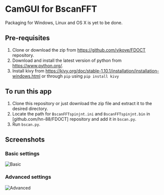 # CamGUI for BscanFFT
Packaging for Windows, Linux and OS X is yet to be done.
## Pre-requisites
1. Clone or download the zip from https://github.com/vikove/FDOCT repository.
2. Download and install the latest version of python from https://www.python.org/.
3. Install kivy from https://kivy.org/doc/stable-1.10.1/installation/installation-windows.html or through `pip` using `pip install kivy`
## To run this app
1. Clone this repository or just download the zip file and extract it to the desired directory.
2. Locate the path for `BscanFFTspinjnt.ini` and `BscanFFTspinjnt.bin` in [github.com/hn-88/FDOCT] repository and add it in `bscan.py`.
3. Run `bscan.py`.
## Screenshots
### Basic settings
![Basic](/images/Basic.jpg)
### Advanced settings
![Advanced](/images/Advanced.jpg)
